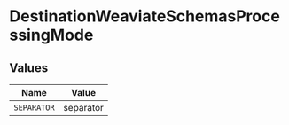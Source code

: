 # DestinationWeaviateSchemasProcessingMode


## Values

| Name        | Value       |
| ----------- | ----------- |
| `SEPARATOR` | separator   |